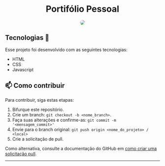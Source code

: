 <h1 align="center"> Portifólio Pessoal</h1>





</p>
<p align="center">
<img src="assets/images/screenvideo.gif" align="center" style="border-radius: 10px" />
</p>


## Tecnologias 🚀 

Esse projeto foi desenvolvido com as seguintes tecnologias:

- HTML
- CSS
- Javascript






## 📫 Como contribuir
<!---Se o seu README for longo ou se você tiver algum processo ou etapas específicas que deseja que os contribuidores sigam, considere a criação de um arquivo CONTRIBUTING.md separado--->
Para contribuir, siga estas etapas:

1. Bifurque este repositório.
2. Crie um branch: `git checkout -b <nome_branch>`.
3. Faça suas alterações e confirme-as: `git commit -m '<mensagem_commit>'`
4. Envie para o branch original: `git push origin <nome_do_projeto> / <local>`
5. Crie a solicitação de pull.

Como alternativa, consulte a documentação do GitHub em [como criar uma solicitação pull](https://help.github.com/en/github/collaborating-with-issues-and-pull-requests/creating-a-pull-request).

---